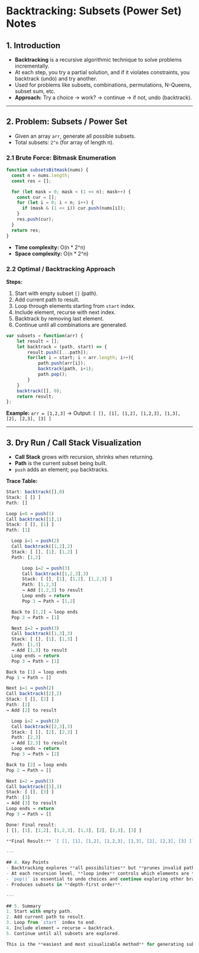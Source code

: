 # Backtracking: Subsets (Power Set) Notes

## 1. Introduction
- **Backtracking** is a recursive algorithmic technique to solve problems incrementally.
- At each step, you try a partial solution, and if it violates constraints, you backtrack (undo) and try another.
- Used for problems like subsets, combinations, permutations, N-Queens, subset sum, etc.
- **Approach:** Try a choice → work? → continue → if not, undo (backtrack).

---

## 2. Problem: Subsets / Power Set
- Given an array `arr`, generate all possible subsets.
- Total subsets: `2^n` (for array of length n).

### 2.1 Brute Force: Bitmask Enumeration
```js
function subsetsBitmask(nums) {
  const n = nums.length;
  const res = [];

  for (let mask = 0; mask < (1 << n); mask++) {
    const cur = [];
    for (let i = 0; i < n; i++) {
      if (mask & (1 << i)) cur.push(nums[i]);
    }
    res.push(cur);
  }
  return res;
}
```
- **Time complexity:** O(n * 2^n)
- **Space complexity:** O(n * 2^n)

### 2.2 Optimal / Backtracking Approach
**Steps:**
1. Start with empty subset `[]` (path).
2. Add current path to result.
3. Loop through elements starting from `start` index.
4. Include element, recurse with next index.
5. Backtrack by removing last element.
6. Continue until all combinations are generated.

```js
var subsets = function(arr) { 
    let result = []; 
    let backtrack = (path, start) => { 
        result.push([...path]); 
        for(let i = start; i < arr.length; i++){ 
            path.push(arr[i]); 
            backtrack(path, i+1); 
            path.pop(); 
        } 
    } 
    backtrack([], 0); 
    return result; 
};
```

**Example:** `arr = [1,2,3]` → Output: `[ [], [1], [1,2], [1,2,3], [1,3], [2], [2,3], [3] ]`

---

## 3. Dry Run / Call Stack Visualization
- **Call Stack** grows with recursion, shrinks when returning.
- **Path** is the current subset being built.
- `push` adds an element; `pop` backtracks.

**Trace Table:**
```js
Start: backtrack([],0)
Stack: [ [] ]
Path: []

Loop i=0 → push(1)
Call backtrack([1],1)
Stack: [ [], [1] ]
Path: [1]

  Loop i=1 → push(2)
  Call backtrack([1,2],2)
  Stack: [ [], [1], [1,2] ]
  Path: [1,2]

      Loop i=2 → push(3)
      Call backtrack([1,2,3],3)
      Stack: [ [], [1], [1,2], [1,2,3] ]
      Path: [1,2,3]
      → Add [1,2,3] to result
      Loop ends → return
      Pop 3 → Path = [1,2]

  Back to [1,2] → loop ends
  Pop 2 → Path = [1]

  Next i=2 → push(3)
  Call backtrack([1,3],3)
  Stack: [ [], [1], [1,3] ]
  Path: [1,3]
  → Add [1,3] to result
  Loop ends → return
  Pop 3 → Path = [1]

Back to [1] → loop ends
Pop 1 → Path = []

Next i=1 → push(2)
Call backtrack([2],2)
Stack: [ [], [2] ]
Path: [2]
→ Add [2] to result

  Loop i=2 → push(3)
  Call backtrack([2,3],3)
  Stack: [ [], [2], [2,3] ]
  Path: [2,3]
  → Add [2,3] to result
  Loop ends → return
  Pop 3 → Path = [2]

Back to [2] → loop ends
Pop 2 → Path = []

Next i=2 → push(3)
Call backtrack([3],3)
Stack: [ [], [3] ]
Path: [3]
→ Add [3] to result
Loop ends → return
Pop 3 → Path = []

Done! Final result:
[ [], [1], [1,2], [1,2,3], [1,3], [2], [2,3], [3] ]

**Final Result:** `[ [], [1], [1,2], [1,2,3], [1,3], [2], [2,3], [3] ]`

---

## 4. Key Points
- Backtracking explores **all possibilities** but **prunes invalid paths early**.
- At each recursion level, **loop index** controls which elements are tried next.
- `pop()` is essential to undo choices and continue exploring other branches.
- Produces subsets in **depth-first order**.

---

## 5. Summary
1. Start with empty path.
2. Add current path to result.
3. Loop from `start` index to end.
4. Include element → recurse → backtrack.
5. Continue until all subsets are explored.

This is the **easiest and most visualizable method** for generating subsets using backtracking.